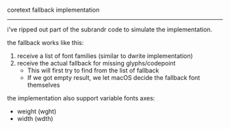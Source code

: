 coretext fallback implementation

---

i've ripped out part of the subrandr code to simulate the implementation.

the fallback works like this:
1. receive a list of font families (similar to dwrite implementation)
2. receive the actual fallback for missing glyphs/codepoint
   - This will first try to find from the list of fallback
   - If we got empty result, we let macOS decide the fallback font themselves

the implementation also support variable fonts axes:
- weight (wght)
- width (wdth)
